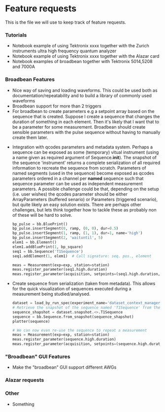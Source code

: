 # Feature requests

This is the file we will use to keep track of feature requests. 

### Tutorials
* Notebook example of using Tektronix xxxx together with the Zurich instruments ultra high frequency quantum analyzer
* Notebook example of using Tektronix xxxx together with the Alazar card 
* Notebook examples of broadbean together with Tektronix 5014,5208 and 7000A 



### Broadbean Features
* Nice way of saving and loading waveforms. This could be used both as documentation/repeatability and to build a library of commonly used waveforms
* Broadbean support for more than 2 triggers 
* For broadbean to create parameters e.g a setpoint array based on the sequence that is created. Suppose I create a sequence that changes the duration of something in each element. Then it's likely that I want that to be a parameter for some measurement. Broadbean should create sensible parameters with the pulse sequence without having to manually create them later.
+ Integration with qcodes parameters and metadata system. Perhaps a sequence can be exposed as some (temporary) vitual instrument (using a name given as required argument of Sequence.__init__). The snapshot of the sequence 'instrument' returns a complete serialization of all required information to recreate the sequence from scratch. Parameters of named segments (used in the sequence) become exposed as qcodes parameters ordered in a channel per **named** sequence such that sequence parameter can be used as independent measurement parameters. A possible challenge could be that, depending on the setup (i.e. user wishes) the qcodes parameter should be either ArrayParameters (buffered senario) or Parameters (triggered scenario), but quite likely an easy solution exists. There are perhaps other challenges, but lets think together how to tackle these as probably non of these will be hard to solve.
    ```` python
    bp_pulse = bb.BluePrint()
    bp_pulse.insertSegment(0, ramp, (0, 0), dur=0.5)
    bp_pulse.insertSegment(1, ramp, (1, 1), dur=1, name='high')
    bp_pulse.insertSegment(2, 'waituntil', 5)
    elem1 = bb.Element()
    elem1.addBluePrint(1, bp_square)
    seq1 = bb.Sequence('T1Sequence')
    seq1.addElement(1, elem1)  # Call signature: seq. pos., element
    
    meas = Measurement(exp=exp, station=station)
    meas.register_parameter(seq1.high.duration) 
    meas.register_parameter(acquisition, setpoints=(seq1.high.duration,))
* Create sequence from serialization (taken from metadata). This allows for the quick visualization of sequences executed during a measurement being studied/analysed. 
    ```` python
    dataset = load_by_run_spec(experiment_name='dataset_context_manager', captured_run_id=1)
    # Retrieve the snapshot of the sequence named 'T1Sequence' from the metadata
    sequence_shapshot = dataset.snapshot.<>.T1Sequence 
    sequence = bb.Sequence.from_snapshot(sequence_shapshot)
    plotter(sequence)
    
    # We can now even re-use the sequence to repeat a measurement
    meas = Measurement(exp=exp, station=station)
    meas.register_parameter(sequence.high.duration) 
    meas.register_parameter(acquisition, setpoints=(sequence.high.duration,))
### "Broadbean" GUI Features
* Make the "broadbean" GUI support different AWGs

### Alazar requests


### Other
* Something   
